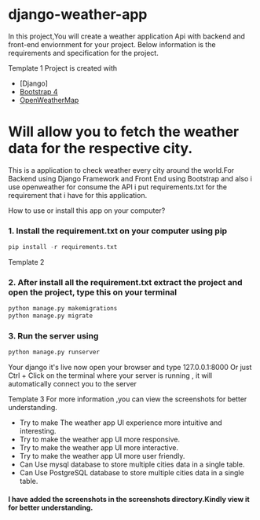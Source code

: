 # django-weather-app
In this project,You will create a weather application Api with backend and front-end enviornment for your project.
Below information is the requirements and specification for the project.

Template 1
Project is created with
* [Django]
* [Bootstrap 4](https://getbootstrap.com/)
* [OpenWeatherMap](https://openweathermap.org/)
# Will allow you to fetch the weather data for the respective city.

This is a application to check weather every city around the world.For Backend using Django Framework and Front End using Bootstrap and also i use openweather for consume the API
i put requirements.txt for the requirement that i have for this application.

How to use or install this app on your computer?
### 1. Install the requirement.txt on your computer using pip

```python
pip install -r requirements.txt
```
Template 2
### 2.  After install all the requirement.txt extract the project and open the project, type this on your terminal 
```python
python manage.py makemigrations
python manage.py migrate
```

### 3. Run the server using 
```python
python manage.py runserver
```

Your django it's live now open your browser and type 127.0.0.1:8000
Or just Ctrl + Click on the terminal where your server is running , it will  automatically connect you to the server

Template 3
For more information ,you can view the screenshots for better understanding.
* Try to make The weather app UI experience more intuitive and interesting.
* Try to make the weather app UI more responsive.
* Try to make the weather app UI more interactive.
* Try to make the weather app UI more user friendly.
* Can Use mysql database to store multiple cities data in a single table.
* Can Use PostgreSQL database to store multiple cities data in a single table.


#### I have added the screenshots in the screenshots directory.Kindly view it for better understanding.


